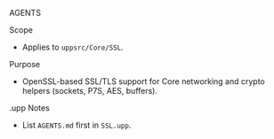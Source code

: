 AGENTS

Scope
- Applies to `uppsrc/Core/SSL`.

Purpose
- OpenSSL-based SSL/TLS support for Core networking and crypto helpers (sockets, P7S, AES, buffers).

.upp Notes
- List `AGENTS.md` first in `SSL.upp`.

